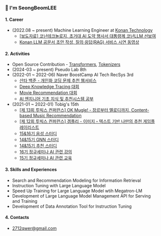 ### 👋 I'm SeongBeomLEE

#### 1. Career
- (2022.08 ~ present) Machine Learning Engineer at [Konan Technology](https://www.konantech.com/)
  - [[보도자료] 코난테크놀로지, 초거대 AI 도약 행사서 대통령께 코난LLM 선보여](https://blog.naver.com/konan_tech/223211101821)
  - [Konan LLM 공문서 초안 작성, 질의·응답(RAG) 서비스 시연 동영상](https://www.youtube.com/watch?v=jvMWwDuhh2U)

#### 2. Activities
- Open Source Contribution - [Transformers](https://github.com/huggingface/transformers/commits?author=SeongBeomLEE), [Tokenizers](https://github.com/huggingface/tokenizers/commits?author=SeongBeomLEE)
- (2024-03 ~ present) Pseudo Lab 8th
- (2022-01 ~ 2022-06) Naver BoostCamp AI Tech RecSys 3rd
  - [산타 백준 - 개인화 코딩 문제 추천 웹서비스](https://github.com/boostcampaitech3/final-project-level3-recsys-05)
  - [Deep Knowledge Tracing 대회](https://github.com/boostcampaitech3/level2-dkt-level2-recsys-05)
  - [Movie Recommendation 대회](https://github.com/boostcampaitech3/level2-movie-recommendation-level2-recsys-05)
  - [AI 엔지니어 기초 지식 및 추천시스템 공부](https://velog.io/@2712qwer/series/Boostcamp-AI-Tech)
- (2021-01 ~ 2022-01) Tobig's 15th
  - [\[제 13회 투빅스 컨퍼런스\] OK Mugle! - 장르부터 멜로디까지, Content-based Music Recommendation](https://github.com/hrlee113/gameplaylist)
  - [\[제 12회 투빅스 컨퍼런스\] 겜플리 - 이미지・텍스트 기반 나만의 추천 게임플레이리스트](https://github.com/hrlee113/gameplaylist)
  - [15&16기 음성 스터디](https://velog.io/@tobigsvoice1516/posts)
  - [14&15기 GNN 스터디](https://velog.io/@tobigsgnn1415/posts)
  - [14&15기 추천 스터디](https://velog.io/@tobigs-recsys/posts)
  - [16기 정규세미나 AI 관련 강의](https://github.com/SeongBeomLEE/Tobigs15-16_lecture)
  - [15기 정규세미나 AI 관련 교육](https://github.com/SeongBeomLEE/Tobigs15th)

#### 3. Skills and Experiences
- Search and Recommendation Modeling for Information Retrieval
- Instruction Tuning with Large Language Model
- Speed Up Training for Large Language Model wtih Megatron-LM
- Development of Large Language Model Management API for Serving and Training
- Development of Data Annotation Tool for Instruction Tuning

#### 4. Contacts
- 2712qwer@gmail.com
